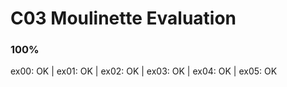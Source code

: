 # C03 Moulinette Evaluation
### 100%
ex00: OK | ex01: OK | ex02: OK | ex03: OK | ex04: OK | ex05: OK
